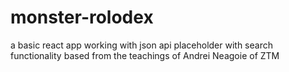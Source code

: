 # monster-rolodex
a basic react app working with json api placeholder with search functionality
based from the teachings of Andrei Neagoie of ZTM
